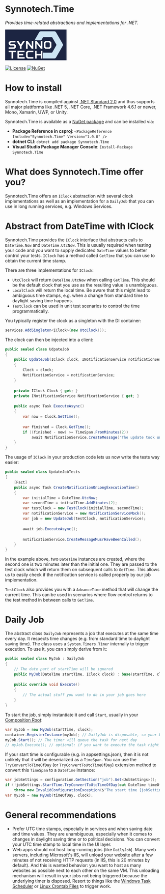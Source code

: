 # Synnotech.Time

*Provides time-related abstractions and implementations for .NET.*

[![Synnotech Logo](synnotech-large-logo.png)](https://www.synnotech.de/)

[![License](https://img.shields.io/badge/License-MIT-green.svg?style=for-the-badge)](https://github.com/Synnotech-AG/Synnotech.Time/blob/main/LICENSE)
[![NuGet](https://img.shields.io/badge/NuGet-1.0.0-blue.svg?style=for-the-badge)](https://www.nuget.org/packages/Synnotech.Time/)

# How to install

Synnotech.Time is compiled against [.NET Standard 2.0](https://docs.microsoft.com/en-us/dotnet/standard/net-standard) and thus supports all major plattforms like .NET 5, .NET Core, .NET Framework 4.6.1 or newer, Mono, Xamarin, UWP, or Unity.

Synnotech.Time is available as a [NuGet package](https://www.nuget.org/packages/Synnotech.Time/) and can be installed via:

- **Package Reference in csproj**: `<PackageReference Include="Synnotech.Time" Version="1.0.0" />`
- **dotnet CLI**: `dotnet add package Synnotech.Time`
- **Visual Studio Package Manager Console**: `Install-Package Synnotech.Time`

# What does Synnotech.Time offer you?

Synnotech.Time offers an `IClock` abstraction with several clock implementations as well as an implementation for a `DailyJob` that you can use in long running services, e.g. Windows Services.

# Abstract from DateTime with IClock

Synnotech.Time provides the `IClock` interface that abstracts calls to `DateTime.Now` and `DateTime.UtcNow`. This is usually required when testing your code and you want to supply dedicated `DateTime` values to better control your tests. `IClock` has a method called `GetTime` that you can use to obtain the current time stamp.

There are three implementations for `IClock`:

- `UtcClock` will return `DateTime.UtcNow` when calling `GetTime`. This should be the default clock that you use as the resulting value is unambiguous.
- `LocalClock` will return the local time. Be aware that this might lead to ambiguous time stamps, e.g. when a change from standard time to daylight saving time happens.
- `TestClock` can be used in unit test scenarios to control the time programmatically.

You typically register the clock as a singleton with the DI container:

```csharp
services.AddSingleton<IClock>(new UtcClock());
```

The clock can then be injected into a client:

```csharp
public sealed class UdpateJob
{
    public UpdateJob(IClock clock, INotificationService notificationService)
    {
        Clock = clock;
        NotificationService = notificationService;
    }

    private IClock Clock { get; }
    private INotificationService NotificationService { get; }

    public async Task ExecuteAsync()
    {
        var now = Clock.GetTime();

        var finished = Clock.GetTime();
        if ((finished - now) >= TimeSpan.FromMinutes(2))
            await NotificationService.CreateMessage("The update took unusually long - please check the log files for irregularities.");
    }
}
```

The usage of `IClock` in your production code lets us now write the tests way easier:

```csharp
public sealed class UpdateJobTests
{
    [Fact]
    public async Task CreateNotificationOnLongExecutionTime()
    {
        var initialTime = DateTime.UtcNow;
        var secondTime = initialTime.AddMinutes(2);
        var testClock = new TestClock(initialTime, secondTime);
        var notificationService = new NotificationServiceMock();
        var job = new UpdateJob(testClock, notificationService);

        await job.ExecuteAsync();

        notificationService.CreateMessageMusrHaveBeenCalled();
    }
}
```

In the example above, two `DateTime` instances are created, where the second one is two minutes later than the initial one. They are passed to the test clock which will return them on subsequent calls to `GetTime`. This allows us to easily check if the notification service is called properly by our job implementation.

`TestClock` also provides you with a `AdvanceTime` method that will change the current time. This can be used in scenarios where flow control returns to the test method in between calls to `GetTime`.

# Daily Job

The abstract class `DailyJob` represents a job that executes at the same time every day. It respects time changes (e.g. from standard time to daylight saving time). The class uses a `System.Timers.Timer` internally to trigger execution. To use it, you can simply derive from it:

```csharp
public sealed class MyJob : DailyJob
{
    // The date part of startTime will be ignored
    public MyJob(DateTime startTime, IClock clock) : base(startTime, clock) { }

    public override void Execute()
    {
        // The actual stuff you want to do in your job goes here
    }
}
```

To start the job, simply instantiate it and call `Start`, usually in your [Composition Root](https://freecontent.manning.com/dependency-injection-in-net-2nd-edition-understanding-the-composition-root/):

```csharp
var myJob = new MyJob(startTime, clock);
container.RegisterInstance(myJob); // DailyJob is disposable, so your DI container should dispose of it when the app shuts down
myJob.Start(); // The timer will queue the task for next day
// myJob.Execute(); // optional: if you want to execute the task right at startup, then call Execute
```

If your start time is configurable (e.g. in appsettings.json), then it is not unlikely that it will be deserialized as a `TimeSpan`. You can use the `TryConvertToTimeOfDay` (or `TryConvertToUtcTimeOfDay`) extension method to convert this `TimeSpan` to a `DateTime` instance:

```csharp
var jobSettings = configuration.GetSection("job").Get<JobSettings>();
if (!jobSettings.StartTime.TryConvertToUtcTimeOfDay(out DateTime timeOfDay))
    throw new InvalidConfigurationException($"The start time {jobSettings.StartTime} of job settings is invalid.");
var myJob = new MyJob(timeOfDay, clock);
```

# General recommendations

- Prefer UTC time stamps, especially in services and when saving date and time values. They are unambiguous, especially when it comes to changes in daylight saving time or to political decisions. You can convert your UTC time stamp to local time in the UI layer.
- Web apps should not host long-running jobs (like `DailyJob`). Many web servers, including Microsoft's IIS, will unload your website after a few minutes of not receiving HTTP requests (in IIS, this is 20 minutes by default). And this is wanted behavior: you want to host as many websites as possible next to each other on the same VM. This unloading mechanism will result in your jobs not being triggered because the underlying timer is disposed. Resort to things like the [Windows Task Scheduler](https://en.wikipedia.org/wiki/Windows_Task_Scheduler) or [Linux Crontab Files](https://www.howtogeek.com/101288/how-to-schedule-tasks-on-linux-an-introduction-to-crontab-files/) to trigger work.
